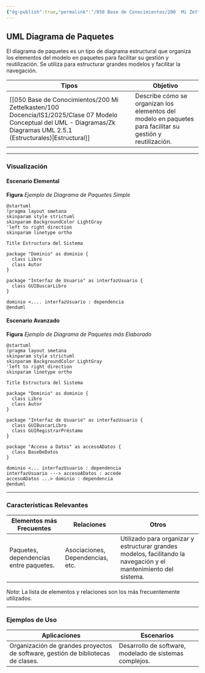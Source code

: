 ```yaml
---
{"dg-publish":true,"permalink":"/050 Base de Conocimientos/200  Mi Zettelkasten/100 Docencia/IS1/2025/Clase 07 Modelo Conceptual del UML - Diagramas/Zk UML Diagrama de Paquetes/","tags":["digitalGarden","modeloConceptualUML"]}
---
```


## UML Diagrama de Paquetes

El diagrama de paquetes es un tipo de diagrama estructural que organiza los elementos del modelo en paquetes para facilitar su gestión y reutilización. Se utiliza para estructurar grandes modelos y facilitar la navegación.

| Tipos                                                   | Objetivo                                                                                                   |
| ------------------------------------------------------- | ---------------------------------------------------------------------------------------------------------- |
| [[050 Base de Conocimientos/200  Mi Zettelkasten/100 Docencia/IS1/2025/Clase 07 Modelo Conceptual del UML - Diagramas/Zk Diagramas UML 2.5.1 (Estructurales)\|Estructural]] | Describe cómo se organizan los elementos del modelo en paquetes para facilitar su gestión y reutilización. |

----
### Visualización
#### Escenario Elemental
**Figura**
_Ejemplo de Diagrama de Paquetes Simple_
```plantuml
@startuml
!pragma layout smetana
skinparam style strictuml
skinparam BackgroundColor LightGray
'left to right direction
skinparam linetype ortho

Title Estructura del Sistema

package "Dominio" as dominio {
  class Libro
  class Autor
}

package "Interfaz de Usuario" as interfazUsuario {
  class GUIBuscarLibro
}

dominio <.... interfazUsuario : dependencia
@enduml

```

#### Escenario Avanzado
**Figura**
_Ejemplo de Diagrama de Paquetes más Elaborado_
```plantuml
@startuml
!pragma layout smetana
skinparam style strictuml
skinparam BackgroundColor LightGray
'left to right direction
skinparam linetype ortho

Title Estructura del Sistema

package "Dominio" as dominio {
  class Libro
  class Autor
}

package "Interfaz de Usuario" as interfazUsuario {
  class GUIBuscarLibro
  class GUIRegistrarPréstamo
}

package "Acceso a Datos" as accesoADatos {
  class BaseDeDatos
}

dominio <... interfazUsuario : dependencia
interfazUsuario ---> accesoADatos : accede
accesoADatos ...> dominio : dependencia
@enduml
```


----
### Características Relevantes

| Elementos más Frecuentes               | Relaciones                       | Otros                                                                                                             |
| -------------------------------------- | -------------------------------- | ----------------------------------------------------------------------------------------------------------------- |
| Paquetes, dependencias entre paquetes. | Asociaciones, Dependencias, etc. | Utilizado para organizar y estructurar grandes modelos, facilitando la navegación y el mantenimiento del sistema. |
_Nota_: La lista de elementos y relaciones son los más frecuentemente utilizados.

----
### Ejemplos de Uso

| Aplicaciones                                                                     | Escenarios                                              |
| -------------------------------------------------------------------------------- | ------------------------------------------------------- |
| Organización de grandes proyectos de software, gestión de bibliotecas de clases. | Desarrollo de software, modelado de sistemas complejos. |
 